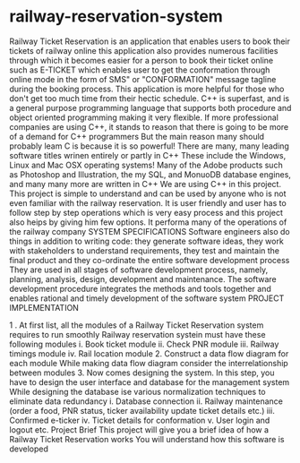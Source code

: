 # railway-reservation-system

Railway Ticket Reservation is an application that enables users to book their tickets of railway online this application also provides numerous facilities through which it becomes easier for a person to book their ticket online such as E-TICKET which enables user to get the conformation through online mode in the form of SMS" or "CONFORMATION" message tagline during the booking process. This application is more helpful for those who don't get too much time from their hectic schedule.
C++ is superfast, and is a general purpose programming language that supports both procedure and object oriented programming making it very flexible. If more professional companies are using C++, it stands to reason that there is going to be more of a demand for C++ programmers But the main reason many should probably leam C is because it is so powerful! There are many, many leading software titles wrinen entirely or partly in C++ These include the Windows, Linux and Mac OSX operating systems! Many of the Adobe products such as Photoshop and Illustration, the my SQL, and MonuoDB database engines, and many many more are written in C++ We are using C++ in this project.
This project is simple to understand and can be used by anyone who is not even familiar with the railway reservation. It is user friendly and user has to follow step by step operations which is very easy process and this project also heips by giving him few options. It performa many of the operations of the railway company
SYSTEM SPECIFICATIONS
Software engineers also do things in addition to writing code: they generate software ideas, they work with stakeholders to understand requirements, they test and maintain the final product and they co-ordinate the entire software development process They are used in all stages of software development process, namely, planning, analysis, design, development and maintenance. The software development procedure integrates the methods and tools together and enables rational and timely development of the software system
PROJECT IMPLEMENTATION

1 . At first list, all the modules of a Railway Ticket Reservation system requires to run smoothly Railway reservation systein must have these following modules
i.      Book ticket module
ii.     Check PNR module
iii.    Railway timings module
iv.    Rail location module
2. Construct a data flow diagram for each module While making data flow diagram consider the interrelationship between modules
 3. Now comes designing the system. In this step, you have to design the user interface and database for the management system While designing the database ise various normalization techniques to eliminate data redundancy
i.    Database connection
ii.  Railway maintenance (order a food, PNR status, ticker availability update ticket details etc.)
iii.   Confirmed e-ticker
iv.   Ticket details for conformation
v.    User login and logout etc.
Project Brief This project will give you a brief idea of how a Railway Ticket Reservation works You will understand how this software is developed
